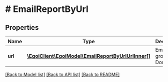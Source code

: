# # EmailReportByUrl

## Properties

Name | Type | Description | Notes
------------ | ------------- | ------------- | -------------
**url** | [**\EgoiClient\EgoiModel\EmailReportByUrlUrlInner[]**](EmailReportByUrlUrlInner.md) | Email stats grouped by Domain | [optional]

[[Back to Model list]](../../README.md#models) [[Back to API list]](../../README.md#endpoints) [[Back to README]](../../README.md)
